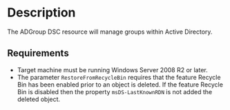 # Description

The ADGroup DSC resource will manage groups within Active Directory.

## Requirements

* Target machine must be running Windows Server 2008 R2 or later.
* The parameter `RestoreFromRecycleBin` requires that the feature Recycle
  Bin has been enabled prior to an object is deleted. If the feature
  Recycle Bin is disabled then the property `msDS-LastKnownRDN` is not
  added the deleted object.

